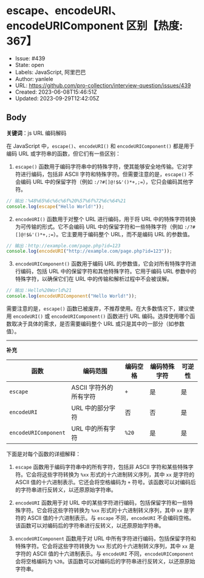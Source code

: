 # escape、encodeURI、encodeURIComponent 区别【热度: 367】

- Issue: #439
- State: open
- Labels: JavaScript, 阿里巴巴
- Author: yanlele
- URL: https://github.com/pro-collection/interview-question/issues/439
- Created: 2023-06-08T15:46:51Z
- Updated: 2023-09-29T12:42:05Z

## Body

**关键词**：js URL 编码解码

在 JavaScript 中，`escape()`、`encodeURI()` 和 `encodeURIComponent()` 都是用于编码 URL 或字符串的函数，但它们有一些区别：

1. `escape()` 函数用于编码字符串中的特殊字符，使其能够安全地传输。它对字符进行编码，包括非 ASCII 字符和特殊字符。但需要注意的是，`escape()` 不会编码 URL 中的保留字符（例如 `:/?#[]@!$&'()*+,;=`），它只会编码其他字符。
```javascript
// 输出：%48%65%6c%6c%6f%20%57%6f%72%6c%64%21
console.log(escape("Hello World!"));  
```

2. `encodeURI()` 函数用于对整个 URL 进行编码，用于将 URL 中的特殊字符转换为可传输的形式。它不会编码 URL 中的保留字符和一些特殊字符（例如 `:/?#[]@!$&'()*+,;=`）。它主要用于编码整个 URL，而不是编码 URL 的参数值。
```javascript
// 输出：http://example.com/page.php?id=123
console.log(encodeURI("http://example.com/page.php?id=123"));  
```

3. `encodeURIComponent()` 函数用于编码 URL 的参数值，它会对所有特殊字符进行编码，包括 URL 中的保留字符和其他特殊字符。它用于编码 URL 参数中的特殊字符，以确保它们在 URL 中的传输和解析过程中不会被误解。
```javascript
// 输出：Hello%20World%21
console.log(encodeURIComponent("Hello World!"));  
```

需要注意的是，`escape()` 函数已被废弃，不推荐使用。在大多数情况下，建议使用 `encodeURI()` 或 `encodeURIComponent()` 函数进行 URL 编码。选择使用哪个函数取决于具体的需求，是否需要编码整个 URL 或只是其中的一部分（如参数值）。




----------

**补充**

| 函数                  | 编码范围          | 编码空格 | 编码特殊字符 | 可逆性 |
| --------------------- | ----------------- | -------- | ------------ | ------ |
| `escape`              | ASCII 字符外的所有字符 | `+`      | 是           | 是     |
| `encodeURI`           | URL 中的部分字符  | 否       | 否           | 是     |
| `encodeURIComponent` | URL 中的所有字符  | `%20`    | 是           | 是     |

下面是对每个函数的详细解释：

1. `escape` 函数用于编码字符串中的所有字符，包括非 ASCII 字符和某些特殊字符。它会将这些字符转换为 `%xx` 形式的十六进制转义序列，其中 `xx` 是字符的 ASCII 值的十六进制表示。它还会将空格编码为 `+` 符号。该函数可以对编码后的字符串进行反转义，以还原原始字符串。

2. `encodeURI` 函数用于对 URL 中的某些字符进行编码，包括保留字符和一些特殊字符。它会将这些字符转换为 `%xx` 形式的十六进制转义序列，其中 `xx` 是字符的 ASCII 值的十六进制表示。与 `escape` 不同，`encodeURI` 不会编码空格。该函数可以对编码后的字符串进行反转义，以还原原始字符串。

3. `encodeURIComponent` 函数用于对 URL 中所有字符进行编码，包括保留字符和特殊字符。它会将这些字符转换为 `%xx` 形式的十六进制转义序列，其中 `xx` 是字符的 ASCII 值的十六进制表示。与 `encodeURI` 不同，`encodeURIComponent` 会将空格编码为 `%20`。该函数可以对编码后的字符串进行反转义，以还原原始字符串。


